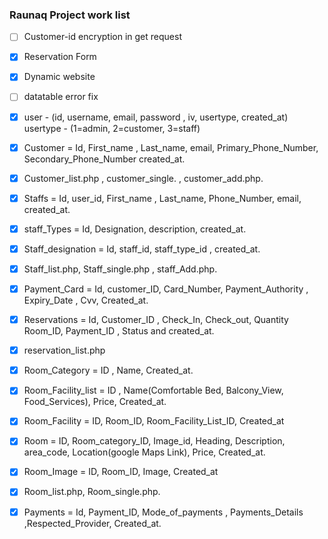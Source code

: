 ### Raunaq Project work list

* [ ] Customer-id encryption in get request

* [x] Reservation Form

* [x] Dynamic website

* [ ] datatable error fix

* [x] user - (id, username, email, password , iv, usertype, created_at)
  usertype - (1=admin, 2=customer, 3=staff)

* [x] Customer = Id,  First_name , Last_name, email, Primary_Phone_Number, Secondary_Phone_Number created_at.

* [x] Customer_list.php , customer_single. , customer_add.php.

* [x] Staffs = Id, user_id, First_name , Last_name, Phone_Number, email, created_at.

* [x] staff_Types = Id, Designation, description, created_at.

* [x] Staff_designation = Id, staff_id, staff_type_id , created_at.

<!-- manager : manages customer services , Room facilities , and staff details.
 || supervisor : adds staff details.
 || Receptionist : adds new customers, updates the customer details and extension in stay -->

<!-- ajax data format add staff in single form-->

 <!-- {
    user_details:{
        username:"",
        password:"",
        iv:"",
        name:"",
        email:"",
    }
    staf_detail:{ 
        f_name:"",
        l_name:"",
        email:"",
        p_no:"",
        s_no:"",
        staff_type_ids: [1,2,3,4,5]
     }
}
-->

* [x] Staff_list.php, Staff_single.php , staff_Add.php.

* [x] Payment_Card = Id, customer_ID, Card_Number, Payment_Authority , Expiry_Date , Cvv, Created_at.

* [x] Reservations = Id, Customer_ID , Check_In, Check_out, Quantity Room_ID, Payment_ID , Status and created_at.

* [x] reservation_list.php

* [x] Room_Category = ID , Name, Created_at.

* [x] Room_Facility_list = ID , Name(Comfortable Bed, Balcony_View, Food_Services), Price, Created_at.

* [x] Room_Facility = ID, Room_ID, Room_Facility_List_ID, Created_at

* [x] Room = ID, Room_category_ID, Image_id, Heading, Description, area_code, Location(google Maps Link), Price, Created_at.

* [x] Room_Image = ID, Room_ID, Image, Created_at

* [x] Room_list.php, Room_single.php.

* [x] Payments = Id, Payment_ID, Mode_of_payments , Payments_Details ,Respected_Provider, Created_at.

<!-- {
    custtomer_detail:{ 
        f_name:"",
        l_name:"",
        email:"",
        p_no:"",
        s_no:"",
     },
     customer_card:[
         {
         card_no:"123456789",
         cvv:"",
         exp:""
        }
         {
         card_no:"908765432",
         cvv:"",
         exp:""
        }
    ]
} -->

<!-- fiu-vgzz-nsd -->

<!-- https://nukepin.in/demo/project/hotels/ -->

